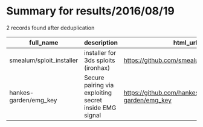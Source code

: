 
# Summary for results/2016/08/19
    
2 records found after deduplication

| full_name | description | html_url | matched_list | matched_count | pushed_at | size | stargazers_count | language | forks_count |
|--------------------------|--------------------------------------------------------|---------------------------------------------|----------------|-----------------|---------------------------|--------|--------------------|------------|---------------|
| smealum/sploit_installer | installer for 3ds sploits (ironhax) | https://github.com/smealum/sploit_installer | ['sploit'] | 1 | 2016-08-19 22:55:33+00:00 | 44 | 42 | C | 21 |
| hankes-garden/emg_key | Secure pairing via exploiting secret inside EMG signal | https://github.com/hankes-garden/emg_key | ['exploit'] | 1 | 2016-08-19 06:45:46+00:00 | 939 | 0 | Python | 0 |
